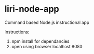 # liri-node-app

<p>Command based Node.js instructional app</p>

Instructions:
<ol>
<li>npm install for dependancies</li>
<li>open using browser localhost:8080</li>
</ol>

